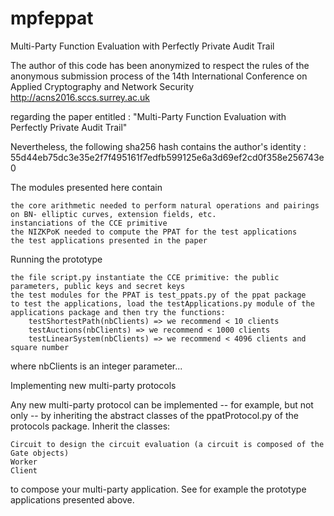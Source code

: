 # mpfeppat
Multi-Party Function Evaluation with Perfectly Private Audit Trail

The author of this code has been anonymized to respect the rules of the
anonymous submission process of the 14th International Conference on Applied Cryptography and Network Security
http://acns2016.sccs.surrey.ac.uk

regarding the paper entitled :
"Multi-Party Function Evaluation with Perfectly Private Audit Trail"

Nevertheless, the following sha256 hash contains the author's identity :
55d44eb75dc3e35e2f7f495161f7edfb599125e6a3d69ef2cd0f358e256743e0


The modules presented here contain

    the core arithmetic needed to perform natural operations and pairings on BN- elliptic curves, extension fields, etc.
    instanciations of the CCE primitive
    the NIZKPoK needed to compute the PPAT for the test applications
    the test applications presented in the paper

Running the prototype

    the file script.py instantiate the CCE primitive: the public parameters, public keys and secret keys
    the test modules for the PPAT is test_ppats.py of the ppat package
    to test the applications, load the testApplications.py module of the applications package and then try the functions:
        testShortestPath(nbClients) => we recommend < 10 clients
        testAuctions(nbClients) => we recommend < 1000 clients
        testLinearSystem(nbClients) => we recommend < 4096 clients and square number

where nbClients is an integer parameter...

Implementing new multi-party protocols

Any new multi-party protocol can be implemented -- for example, but not only -- by inheriting the abstract classes of the ppatProtocol.py of the protocols package. Inherit the classes:

    Circuit to design the circuit evaluation (a circuit is composed of the Gate objects)
    Worker
    Client

to compose your multi-party application. See for example the prototype applications presented above.
